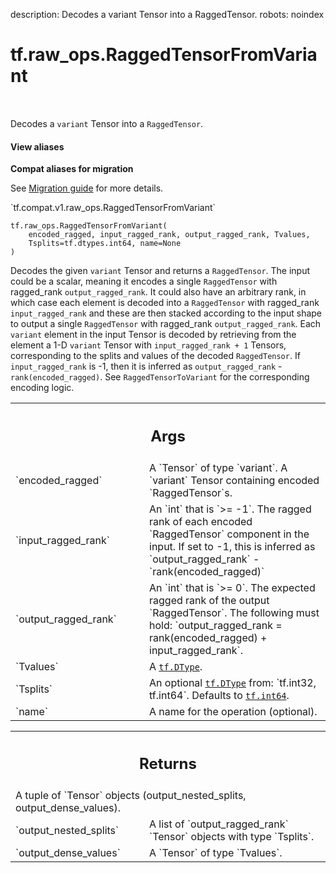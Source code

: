 description: Decodes a variant Tensor into a RaggedTensor.
robots: noindex

# tf.raw_ops.RaggedTensorFromVariant

<!-- Insert buttons and diff -->

<table class="tfo-notebook-buttons tfo-api nocontent" align="left">

</table>



Decodes a `variant` Tensor into a `RaggedTensor`.

<section class="expandable">
  <h4 class="showalways">View aliases</h4>
  <p>
<b>Compat aliases for migration</b>
<p>See
<a href="https://www.tensorflow.org/guide/migrate">Migration guide</a> for
more details.</p>
<p>`tf.compat.v1.raw_ops.RaggedTensorFromVariant`</p>
</p>
</section>

<pre class="devsite-click-to-copy prettyprint lang-py tfo-signature-link">
<code>tf.raw_ops.RaggedTensorFromVariant(
    encoded_ragged, input_ragged_rank, output_ragged_rank, Tvalues,
    Tsplits=tf.dtypes.int64, name=None
)
</code></pre>



<!-- Placeholder for "Used in" -->

Decodes the given `variant` Tensor and returns a `RaggedTensor`. The input
could be a scalar, meaning it encodes a single `RaggedTensor` with ragged_rank
`output_ragged_rank`. It could also have an arbitrary rank, in which case each
element is decoded into a `RaggedTensor` with ragged_rank `input_ragged_rank`
and these are then stacked according to the input shape to output a single
`RaggedTensor` with ragged_rank `output_ragged_rank`. Each `variant` element in
the input Tensor is decoded by retrieving from the element a 1-D `variant`
Tensor with `input_ragged_rank + 1` Tensors, corresponding to the splits and
values of the decoded `RaggedTensor`. If `input_ragged_rank` is -1, then it is
inferred as `output_ragged_rank` - `rank(encoded_ragged)`. See
`RaggedTensorToVariant` for the corresponding encoding logic.

<!-- Tabular view -->
 <table class="responsive fixed orange">
<colgroup><col width="214px"><col></colgroup>
<tr><th colspan="2"><h2 class="add-link">Args</h2></th></tr>

<tr>
<td>
`encoded_ragged`
</td>
<td>
A `Tensor` of type `variant`.
A `variant` Tensor containing encoded `RaggedTensor`s.
</td>
</tr><tr>
<td>
`input_ragged_rank`
</td>
<td>
An `int` that is `>= -1`.
The ragged rank of each encoded `RaggedTensor` component in the input. If set to
-1, this is inferred as `output_ragged_rank` - `rank(encoded_ragged)`
</td>
</tr><tr>
<td>
`output_ragged_rank`
</td>
<td>
An `int` that is `>= 0`.
The expected ragged rank of the output `RaggedTensor`. The following must hold:
`output_ragged_rank = rank(encoded_ragged) + input_ragged_rank`.
</td>
</tr><tr>
<td>
`Tvalues`
</td>
<td>
A <a href="../../tf/dtypes/DType.md"><code>tf.DType</code></a>.
</td>
</tr><tr>
<td>
`Tsplits`
</td>
<td>
An optional <a href="../../tf/dtypes/DType.md"><code>tf.DType</code></a> from: `tf.int32, tf.int64`. Defaults to <a href="../../tf.md#int64"><code>tf.int64</code></a>.
</td>
</tr><tr>
<td>
`name`
</td>
<td>
A name for the operation (optional).
</td>
</tr>
</table>



<!-- Tabular view -->
 <table class="responsive fixed orange">
<colgroup><col width="214px"><col></colgroup>
<tr><th colspan="2"><h2 class="add-link">Returns</h2></th></tr>
<tr class="alt">
<td colspan="2">
A tuple of `Tensor` objects (output_nested_splits, output_dense_values).
</td>
</tr>
<tr>
<td>
`output_nested_splits`
</td>
<td>
A list of `output_ragged_rank` `Tensor` objects with type `Tsplits`.
</td>
</tr><tr>
<td>
`output_dense_values`
</td>
<td>
A `Tensor` of type `Tvalues`.
</td>
</tr>
</table>

